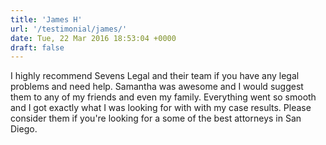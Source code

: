 ```yaml
---
title: 'James H'
url: '/testimonial/james/'
date: Tue, 22 Mar 2016 18:53:04 +0000
draft: false
---
```


I highly recommend Sevens Legal and their team if you have any legal problems and need help. Samantha was awesome and I would suggest them to any of my friends and even my family. Everything went so smooth and I got exactly what I was looking for with with my case results. Please consider them if you're looking for a some of the best attorneys in San Diego.